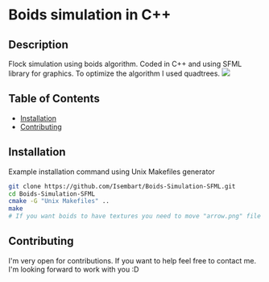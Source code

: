 # Boids simulation in C++

## Description

Flock simulation using boids algorithm. Coded in C++ and using SFML library for graphics.
To optimize the algorithm I used quadtrees.
![](https://github.com/Isembart/Boids-Simulation-SFML/blob/main/boidsGIF.gif)

## Table of Contents

- [Installation](#installation)
- [Contributing](#contributing)

## Installation 
Example installation command using Unix Makefiles generator
```bash
git clone https://github.com/Isembart/Boids-Simulation-SFML.git
cd Boids-Simulation-SFML
cmake -G "Unix Makefiles" ..
make
# If you want boids to have textures you need to move "arrow.png" file from the root folder to folder with the executable
```

## Contributing

I'm very open for contributions. If you want to help feel free to contact me. I'm looking forward to work with you :D
